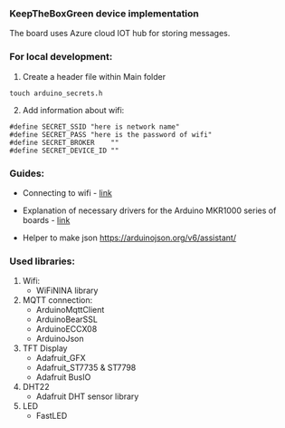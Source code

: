 ### KeepTheBoxGreen device implementation

The board uses Azure cloud IOT hub for storing messages.
### For local development:

1. Create a header file within Main folder
```
touch arduino_secrets.h
```
2. Add information about wifi:
```
#define SECRET_SSID "here is network name"
#define SECRET_PASS "here is the password of wifi"
#define SECRET_BROKER    ""
#define SECRET_DEVICE_ID ""
```

### Guides:

* Connecting to wifi  - <a href="https://www.arduino.cc/en/Guide/MKRWiFi1010/connecting-to-wifi-network">link</a>

* Explanation of necessary drivers for the Arduino MKR1000 series of boards - <a href="https://www.arduino.cc/en/Guide/MKR1000">link</a>

* Helper to make json https://arduinojson.org/v6/assistant/
### Used libraries:
1. Wifi:
    * WiFiNINA library
2. MQTT connection:
    * ArduinoMqttClient
    * ArduinoBearSSL
    * ArduinoECCX08
    * ArduinoJson
3. TFT Display
    * Adafruit_GFX
    * Adafruit_ST7735 & ST7798
    * Adafruit BusIO 
4. DHT22
    * Adafruit DHT sensor library
5. LED
    * FastLED
